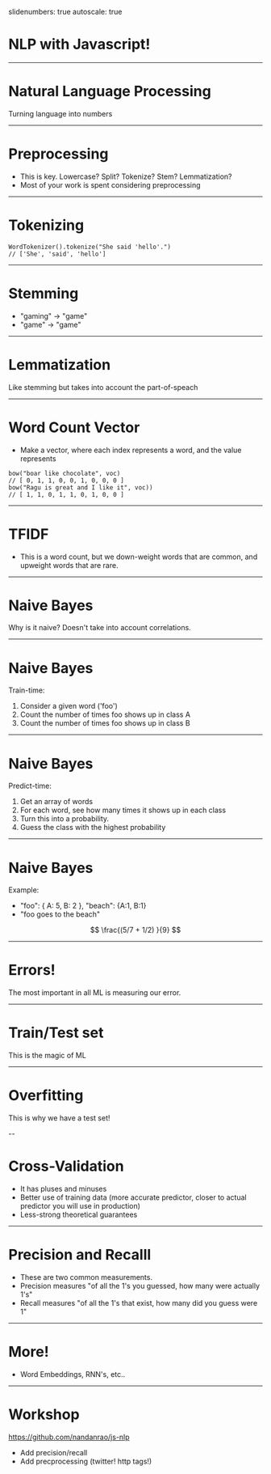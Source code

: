 slidenumbers: true
autoscale: true

# NLP with Javascript!

---

# Natural Language Processing

Turning language into numbers

---


# Preprocessing

* This is key. Lowercase? Split? Tokenize? Stem? Lemmatization?
* Most of your work is spent considering preprocessing

---


# Tokenizing


```{js}
WordTokenizer().tokenize("She said 'hello'.")
// ['She', 'said', 'hello']
```

---


# Stemming

* "gaming" -> "game"
* "game" -> "game"

---

# Lemmatization

Like stemming but takes into account the part-of-speach

---

# Word Count Vector

* Make a vector, where each index represents a word, and the value represents

```{js}
bow("boar like chocolate", voc)
// [ 0, 1, 1, 0, 0, 1, 0, 0, 0 ]
bow("Ragu is great and I like it", voc))
// [ 1, 1, 0, 1, 1, 0, 1, 0, 0 ]
```

---

# TFIDF

* This is a word count, but we down-weight words that are common, and upweight words that are rare.

---


# Naive Bayes

Why is it naive? Doesn't take into account correlations.

---

# Naive Bayes

Train-time:

1. Consider a given word ('foo')
2. Count the number of times foo shows up in class A
3. Count the number of times foo shows up in class B

---

# Naive Bayes

Predict-time:
1. Get an array of words
2. For each word, see how many times it shows up in each class
3. Turn this into a probability.
4. Guess the class with the highest probability

---


# Naive Bayes

Example:

* "foo": { A: 5, B: 2 }, "beach": {A:1, B:1}
* "foo goes to the beach"

$$
\frac{(5/7 + 1/2) }{9}
$$

---

# Errors!

The most important in all ML is measuring our error.

---


# Train/Test set

This is the magic of ML

---


# Overfitting

This is why we have a test set!

--


# Cross-Validation

* It has pluses and minuses
* Better use of training data (more accurate predictor, closer to actual predictor you will use in production)
* Less-strong theoretical guarantees

---


# Precision and Recalll

* These are two common measurements.
* Precision measures "of all the 1's you guessed, how many were actually 1's"
* Recall measures "of all the 1's that exist, how many did you guess were 1"

---

# More!

* Word Embeddings, RNN's, etc..

---

# Workshop

https://github.com/nandanrao/js-nlp

* Add precision/recall
* Add precprocessing (twitter! http tags!)
